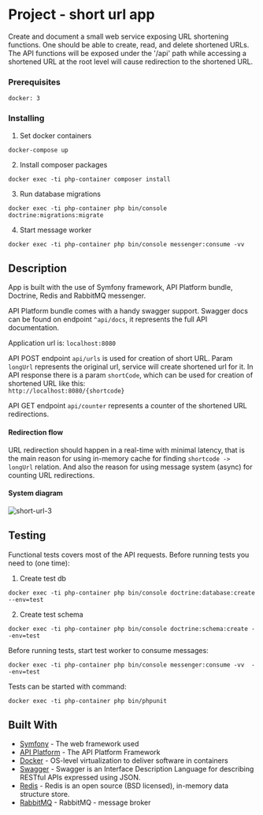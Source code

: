 # Project - short url app

Create and document a small web service exposing URL shortening functions.
One should be able to create, read, and delete shortened URLs.
The API functions will be exposed under the '/api' path while accessing a shortened URL at the
root level will cause redirection to the shortened URL.

### Prerequisites

```
docker: 3
```

### Installing

1. Set docker containers
```
docker-compose up
```
2. Install composer packages
```
docker exec -ti php-container composer install
```
3. Run database migrations
```
docker exec -ti php-container php bin/console doctrine:migrations:migrate
```
4. Start message worker
```
docker exec -ti php-container php bin/console messenger:consume -vv
```

## Description
App is built with the use of Symfony framework, API Platform bundle, Doctrine, Redis and RabbitMQ messenger. 

API Platform bundle comes with a handy swagger support. Swagger docs can be found on endpoint ```^api/docs```, 
it represents the full API documentation.

Application url is: ```localhost:8080```  

API POST endpoint `api/urls` is used for creation of short URL. 
Param `longUrl` represents the original url, service will create shortened url for it.
In API response there is a param `shortCode`, which can be used for creation of shortened URL like this:  
`http://localhost:8080/{shortcode}`

API GET endpoint `api/counter` represents a counter of the shortened URL redirections. 

#### Redirection flow 
URL redirection should happen in a real-time with minimal latency, that is the main reason for using in-memory cache 
for finding `shortcode -> longUrl` relation. 
And also the reason for using message system (async) for counting URL redirections.  

#### System diagram
  
![short-url-3](https://user-images.githubusercontent.com/5485915/138784261-6383a1ba-ff4f-4daa-9508-270330fdd066.jpg)


## Testing
Functional tests covers most of the API requests. Before running tests you need to (one time): 
1. Create test db
```
docker exec -ti php-container php bin/console doctrine:database:create --env=test
```
2. Create test schema 
```
docker exec -ti php-container php bin/console doctrine:schema:create --env=test
```

Before running tests, start test worker to consume messages:
```
docker exec -ti php-container php bin/console messenger:consume -vv  --env=test
```
Tests can be started with command:
```
docker exec -ti php-container php bin/phpunit
```


## Built With

* [Symfony](https://symfony.com/) - The web framework used
* [API Platform](https://api-platform.com/) - The API Platform Framework
* [Docker](https://www.docker.com/) - OS-level virtualization to deliver software in containers
* [Swagger](https://swagger.io/) - Swagger is an Interface Description Language for describing RESTful APIs expressed using JSON.
* [Redis](https://redis.io/) - Redis is an open source (BSD licensed), in-memory data structure store.
* [RabbitMQ](https://www.rabbitmq.com/) - RabbitMQ - message broker 
